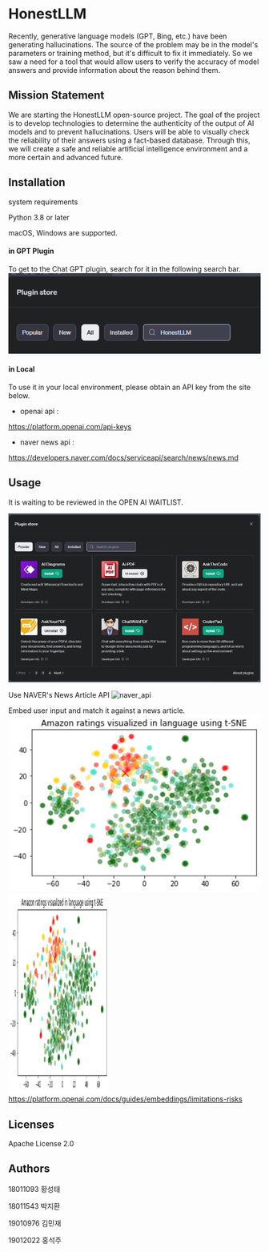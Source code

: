 # HonestLLM

Recently, generative language models (GPT, Bing, etc.) have been generating
hallucinations.
The source of the problem may be in the model's parameters or training method, but it's
difficult to fix it immediately.
So we saw a need for a tool that would allow users to verify the accuracy of model answers
and provide information about the reason behind them.

## Mission Statement
We are starting the HonestLLM open-source project.
The goal of the project is to develop technologies to determine the authenticity of the output
of AI models and to prevent hallucinations. Users will be able to visually check the reliability
of their answers using a fact-based database.
Through this, we will create a safe and reliable artificial intelligence environment and a more
certain and advanced future.

## Installation
system requirements

Python 3.8 or later

macOS, Windows are supported.

#### in GPT Plugin
To get to the Chat GPT plugin, search for it in the following search bar.
![plugin_use](./img/Plugin_use.png)

#### in Local
To use it in your local environment, please obtain an API key from the site below.
* openai api :


https://platform.openai.com/api-keys
* naver news api :


https://developers.naver.com/docs/serviceapi/search/news/news.md




## Usage
It is waiting to be reviewed in the OPEN AI WAITLIST.

![installation](./img/installation.png)

Use NAVER's News Article API
![naver_api](./img/naver_api.png)

Embed user input and match it against a news article.
![visual](./img/embeddings_visual.webp)
<img src="./img/embeddings_visual.webp" width="200" height="400"/>
https://platform.openai.com/docs/guides/embeddings/limitations-risks




## Licenses

  
Apache License 2.0  


## Authors

18011093 황성태  

18011543 박지환  

19010976 김민재  

19012022 홍석주  



## 
